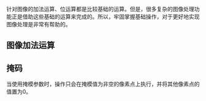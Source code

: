 针对图像的加法运算、位运算都是比较基础的运算。但是，很多复杂的图像处理功能正是借助这些基础的运算来完成的。所以，牢固掌握基础操作，对于更好地实现图像处理是非常有帮助的。
## 图像加法运算


## 掩码
当使用掩模参数时，操作只会在掩模值为非空的像素点上执行，并将其他像素点的值置为0。